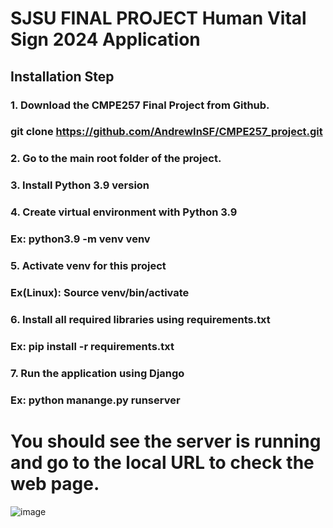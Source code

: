 # SJSU FINAL PROJECT Human Vital Sign 2024 Application

## Installation Step 


### 1. Download the CMPE257 Final Project from Github. 
### git clone https://github.com/AndrewInSF/CMPE257_project.git

### 2. Go to the main root folder of the project. 

### 3. Install Python 3.9 version 

### 4. Create virtual environment with Python 3.9
### Ex: python3.9 -m venv venv 

### 5. Activate venv for this project 
### Ex(Linux): Source venv/bin/activate 

### 6. Install all required libraries using requirements.txt 
### Ex: pip install -r requirements.txt

### 7. Run the application using Django 
### Ex: python manange.py runserver 


# You should see the server is running and go to the local URL to check the web page. 
![image](https://github.com/user-attachments/assets/504aaf7d-7fa2-47ea-98d4-01d7776ebac4)
